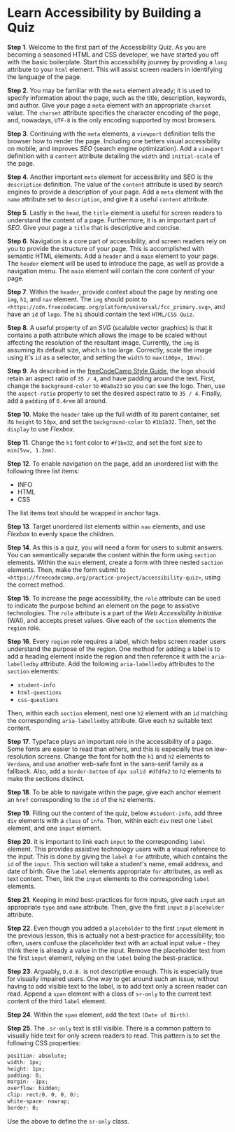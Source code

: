 # Learn Accessibility by Building a Quiz

**Step 1**. Welcome to the first part of the Accessibility Quiz. As you are becoming a seasoned HTML and CSS developer, we have started you off with the basic boilerplate. Start this accessibility journey by providing a `lang` attribute to your `html` element. This will assist screen readers in identifying the language of the page.

**Step 2**. You may be familiar with the `meta` element already; it is used to specify information about the page, such as the title, description, keywords, and author. Give your page a `meta` element with an appropriate `charset` value. The `charset` attribute specifies the character encoding of the page, and, nowadays, `UTF-8` is the only encoding supported by most browsers.

**Step 3**. Continuing with the `meta` elements, a `viewport` definition tells the browser how to render the page. Including one betters visual accessibility on mobile, and improves *SEO* (search engine optimization). Add a `viewport` definition with a `content` attribute detailing the `width` and `initial-scale` of the page.

**Step 4**. Another important `meta` element for accessibility and SEO is the `description` definition. The value of the `content` attribute is used by search engines to provide a description of your page. Add a `meta` element with the `name` attribute set to `description`, and give it a useful `content` attribute.

**Step 5**. Lastly in the `head`, the `title` element is useful for screen readers to understand the content of a page. Furthermore, it is an important part of *SEO*. Give your page a `title` that is descriptive and concise.

**Step 6**. Navigation is a core part of accessibility, and screen readers rely on you to provide the structure of your page. This is accomplished with semantic HTML elements. Add a `header` and a `main` element to your page. The `header` element will be used to introduce the page, as well as provide a navigation menu. The `main` element will contain the core content of your page.

**Step 7**. Within the `header`, provide context about the page by nesting one `img`, `h1`, and `nav` element. The `img` should point to `<https://cdn.freecodecamp.org/platform/universal/fcc_primary.svg>`, and have an `id` of `logo`. The `h1` should contain the text `HTML/CSS Quiz`.

**Step 8**. A useful property of an *SVG* (scalable vector graphics) is that it contains a path attribute which allows the image to be scaled without affecting the resolution of the resultant image. Currently, the `img` is assuming its default size, which is too large. Correctly, scale the image using it's `id` as a selector, and setting the `width` to `max(100px, 18vw)`.

**Step 9**. As described in the [freeCodeCamp Style Guide](https://design-style-guide.freecodecamp.org/), the logo should retain an aspect ratio of `35 / 4`, and have padding around the text. First, change the `background-color` to `#0a0a23` so you can see the logo. Then, use the `aspect-ratio` property to set the desired aspect ratio to `35 / 4`. Finally, add a `padding` of `0.4rem` all around.

**Step 10**. Make the `header` take up the full width of its parent container, set its `height` to `50px`, and set the `background-color` to `#1b1b32`. Then, set the `display` to use *Flexbox*.

**Step 11**. Change the `h1` font color to `#f1be32`, and set the font size to `min(5vw, 1.2em)`.

**Step 12**. To enable navigation on the page, add an unordered list with the following three list items:

- INFO
- HTML
- CSS

The list items text should be wrapped in anchor tags.

**Step 13**. Target unordered list elements within `nav` elements, and use *Flexbox* to evenly space the children.

**Step 14**. As this is a quiz, you will need a form for users to submit answers. You can semantically separate the content within the form using `section` elements. Within the `main` element, create a form with three nested `section` elements. Then, make the form submit to `<https://freecodecamp.org/practice-project/accessibility-quiz>`, using the correct method.

**Step 15**. To increase the page accessibility, the `role` attribute can be used to indicate the purpose behind an element on the page to assistive technologies. The `role` attribute is a part of the *Web Accessibility Initiative* (WAI), and accepts preset values. Give each of the `section` elements the `region` role.

**Step 16**. Every `region` role requires a label, which helps screen reader users understand the purpose of the region. One method for adding a label is to add a heading element inside the region and then reference it with the `aria-labelledby` attribute. Add the following `aria-labelledby` attributes to the `section` elements:

- `student-info`
- `html-questions`
- `css-questions`

Then, within each `section` element, nest one `h2` element with an `id` matching the corresponding `aria-labelledby` attribute. Give each `h2` suitable text content.

**Step 17**. Typeface plays an important role in the accessibility of a page. Some fonts are easier to read than others, and this is especially true on low-resolution screens. Change the font for both the `h1` and `h2` elements to `Verdana`, and use another web-safe font in the sans-serif family as a fallback. Also, add a `border-bottom` of `4px solid #dfdfe2` to `h2` elements to make the sections distinct.

**Step 18**. To be able to navigate within the page, give each anchor element an `href` corresponding to the `id` of the `h2` elements.

**Step 19**. Filling out the content of the quiz, below `#student-info`, add three `div` elements with a `class` of `info`. Then, within each `div` nest one `label` element, and one `input` element.

**Step 20**. It is important to link each `input` to the corresponding `label` element. This provides assistive technology users with a visual reference to the input. This is done by giving the `label` a `for` attribute, which contains the `id` of the `input`. This section will take a student's name, email address, and date of birth. Give the `label` elements appropriate `for` attributes, as well as text content. Then, link the `input` elements to the corresponding `label` elements.

**Step 21**. Keeping in mind best-practices for form inputs, give each `input` an appropriate `type` and `name` attribute. Then, give the first `input` a `placeholder` attribute.

**Step 22**. Even though you added a `placeholder` to the first `input` element in the previous lesson, this is actually not a best-practice for accessibility; too often, users confuse the placeholder text with an actual input value - they think there is already a value in the input. Remove the placeholder text from the first `input` element, relying on the `label` being the best-practice.

**Step 23**. Arguably, `D.O.B.` is not descriptive enough. This is especially true for visually impaired users. One way to get around such an issue, without having to add visible text to the label, is to add text only a screen reader can read. Append a `span` element with a class of `sr-only` to the current text content of the third `label` element.

**Step 24**. Within the `span` element, add the text `(Date of Birth)`.

**Step 25**. The `.sr-only` text is still visible. There is a common pattern to visually hide text for only screen readers to read. This pattern is to set the following CSS properties:

```css
position: absolute;
width: 1px;
height: 1px;
padding: 0;
margin: -1px;
overflow: hidden;
clip: rect(0, 0, 0, 0);
white-space: nowrap;
border: 0;
```

Use the above to define the `sr-only` class.
